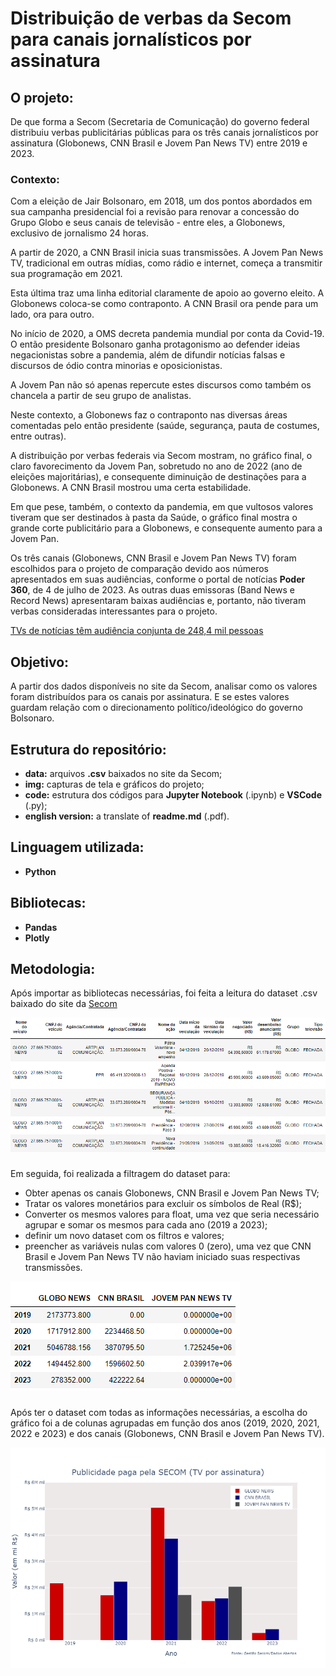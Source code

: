 # Distribuição de verbas da Secom para canais jornalísticos por assinatura

## O projeto:

De que forma a Secom (Secretaria de Comunicação) do governo federal distribuiu verbas publicitárias públicas para os três canais jornalísticos por assinatura (Globonews, CNN Brasil e Jovem Pan News TV) entre 2019 e 2023.

### Contexto:

Com a eleição de Jair Bolsonaro, em 2018, um dos pontos abordados em sua campanha presidencial foi a revisão para renovar a concessão do Grupo Globo e seus canais de televisão - entre eles, a Globonews, exclusivo de jornalismo 24 horas.

A partir de 2020, a CNN Brasil inicia suas transmissões. A Jovem Pan News TV, tradicional em outras mídias, como rádio e internet, começa a transmitir sua programação em 2021.

Esta última traz uma linha editorial claramente de apoio ao governo eleito. A Globonews coloca-se como contraponto. A CNN Brasil ora pende para um lado, ora para outro.

No início de 2020, a OMS decreta pandemia mundial por conta da Covid-19. O então presidente Bolsonaro ganha protagonismo ao defender ideias negacionistas sobre a pandemia, além de difundir notícias falsas e discursos de ódio contra minorias e oposicionistas.

A Jovem Pan não só apenas repercute estes discursos como também os chancela a partir de seu grupo de analistas.

Neste contexto, a Globonews faz o contraponto nas diversas áreas comentadas pelo então presidente (saúde, segurança, pauta de costumes, entre outras).

A distribuição por verbas federais via Secom mostram, no gráfico final, o claro favorecimento da Jovem Pan, sobretudo no ano de 2022 (ano de eleições majoritárias), e consequente diminuição de destinações para a Globonews. A CNN Brasil mostrou uma certa estabilidade.

Em que pese, também, o contexto da pandemia, em que vultosos valores tiveram que ser destinados à pasta da Saúde, o gráfico final mostra o grande corte publicitário para a Globonews, e consequente aumento para a Jovem Pan.

Os três canais (Globonews, CNN Brasil e Jovem Pan News TV) foram escolhidos para o projeto de comparação devido aos números apresentados em suas audiências, conforme o portal de notícias **Poder 360**, de 4 de julho de 2023. As outras duas emissoras (Band News e Record News) apresentaram baixas audiências e, portanto, não tiveram verbas consideradas interessantes para o projeto.

[TVs de notícias têm audiência conjunta de 248,4 mil pessoas](https://www.poder360.com.br/midia/tvs-de-noticias-tem-audiencia-conjunta-de-2484-mil-pessoas/)

## Objetivo:

A partir dos dados disponíveis no site da Secom, analisar como os valores foram distribuídos para os canais por assinatura. E se estes valores guardam relação com o direcionamento político/ideológico do governo Bolsonaro.

## Estrutura do repositório:

* **data:** arquivos **.csv** baixados no site da Secom;
* **img:** capturas de tela e gráficos do projeto;
* **code:** estrutura dos códigos para **Jupyter Notebook** (.ipynb) e **VSCode** (.py);
* **english version:** a translate of **readme.md** (.pdf).

## Linguagem utilizada:

* **Python**

## Bibliotecas:

* **Pandas**
* **Plotly**

## Metodologia:

Após importar as bibliotecas necessárias, foi feita a leitura do dataset .csv baixado do site da [Secom](https://gestaosecom.mcom.gov.br/gestaosecom/seguranca/dados-abertos/veiculacoes-autorizadas)

<img src="/img/dataset.png">

###
Em seguida, foi realizada a filtragem do dataset para:

* Obter apenas os canais Globonews, CNN Brasil e Jovem Pan News TV;
* Tratar os valores monetários para excluir os símbolos de Real (R$);
* Converter os mesmos valores para float, uma vez que seria necessário agrupar e somar os mesmos para cada ano (2019 a 2023);
* definir um novo dataset com os filtros e valores;
* preencher as variáveis nulas com valores 0 (zero), uma vez que CNN Brasil e Jovem Pan News TV não haviam iniciado suas respectivas transmissões.

<img src="/img/dataset_valores_zero.png">

###
Após ter o dataset com todas as informações necessárias, a escolha do gráfico foi a de colunas agrupadas em função dos anos (2019, 2020, 2021, 2022 e 2023) e dos canais (Globonews, CNN Brasil e Jovem Pan News TV).

<img src="/img/secom_tv_assinatura.png">
